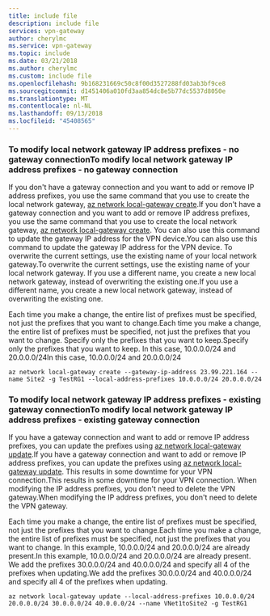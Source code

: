 ```yaml
---
title: include file
description: include file
services: vpn-gateway
author: cherylmc
ms.service: vpn-gateway
ms.topic: include
ms.date: 03/21/2018
ms.author: cherylmc
ms.custom: include file
ms.openlocfilehash: 9b168231669c50c8f00d3527288fd03ab3bf9ce8
ms.sourcegitcommit: d1451406a010fd3aa854dc8e5b77dc5537d8050e
ms.translationtype: MT
ms.contentlocale: nl-NL
ms.lasthandoff: 09/13/2018
ms.locfileid: "45408565"
---
```

### <a name="noconnection"></a><span data-ttu-id="900ee-103">To modify local network gateway IP address prefixes - no gateway connection</span><span class="sxs-lookup"><span data-stu-id="900ee-103">To modify local network gateway IP address prefixes - no gateway connection</span></span>

<span data-ttu-id="900ee-104">If you don't have a gateway connection and you want to add or remove IP address prefixes, you use the same command that you use to create the local network gateway, [az network local-gateway create](https://docs.microsoft.com/cli/azure/network/local-gateway#az_network_local_gateway_create).</span><span class="sxs-lookup"><span data-stu-id="900ee-104">If you don't have a gateway connection and you want to add or remove IP address prefixes, you use the same command that you use to create the local network gateway, [az network local-gateway create](https://docs.microsoft.com/cli/azure/network/local-gateway#az_network_local_gateway_create).</span></span> <span data-ttu-id="900ee-105">You can also use this command to update the gateway IP address for the VPN device.</span><span class="sxs-lookup"><span data-stu-id="900ee-105">You can also use this command to update the gateway IP address for the VPN device.</span></span> <span data-ttu-id="900ee-106">To overwrite the current settings, use the existing name of your local network gateway.</span><span class="sxs-lookup"><span data-stu-id="900ee-106">To overwrite the current settings, use the existing name of your local network gateway.</span></span> <span data-ttu-id="900ee-107">If you use a different name, you create a new local network gateway, instead of overwriting the existing one.</span><span class="sxs-lookup"><span data-stu-id="900ee-107">If you use a different name, you create a new local network gateway, instead of overwriting the existing one.</span></span>

<span data-ttu-id="900ee-108">Each time you make a change, the entire list of prefixes must be specified, not just the prefixes that you want to change.</span><span class="sxs-lookup"><span data-stu-id="900ee-108">Each time you make a change, the entire list of prefixes must be specified, not just the prefixes that you want to change.</span></span> <span data-ttu-id="900ee-109">Specify only the prefixes that you want to keep.</span><span class="sxs-lookup"><span data-stu-id="900ee-109">Specify only the prefixes that you want to keep.</span></span> <span data-ttu-id="900ee-110">In this case, 10.0.0.0/24 and 20.0.0.0/24</span><span class="sxs-lookup"><span data-stu-id="900ee-110">In this case, 10.0.0.0/24 and 20.0.0.0/24</span></span>

```azurecli
az network local-gateway create --gateway-ip-address 23.99.221.164 --name Site2 -g TestRG1 --local-address-prefixes 10.0.0.0/24 20.0.0.0/24
```

### <a name="withconnection"></a><span data-ttu-id="900ee-111">To modify local network gateway IP address prefixes - existing gateway connection</span><span class="sxs-lookup"><span data-stu-id="900ee-111">To modify local network gateway IP address prefixes - existing gateway connection</span></span>

<span data-ttu-id="900ee-112">If you have a gateway connection and want to add or remove IP address prefixes, you can update the prefixes using [az network local-gateway update](https://docs.microsoft.com/cli/azure/network/local-gateway#az_network_local_gateway_update).</span><span class="sxs-lookup"><span data-stu-id="900ee-112">If you have a gateway connection and want to add or remove IP address prefixes, you can update the prefixes using [az network local-gateway update](https://docs.microsoft.com/cli/azure/network/local-gateway#az_network_local_gateway_update).</span></span> <span data-ttu-id="900ee-113">This results in some downtime for your VPN connection.</span><span class="sxs-lookup"><span data-stu-id="900ee-113">This results in some downtime for your VPN connection.</span></span> <span data-ttu-id="900ee-114">When modifying the IP address prefixes, you don't need to delete the VPN gateway.</span><span class="sxs-lookup"><span data-stu-id="900ee-114">When modifying the IP address prefixes, you don't need to delete the VPN gateway.</span></span>

<span data-ttu-id="900ee-115">Each time you make a change, the entire list of prefixes must be specified, not just the prefixes that you want to change.</span><span class="sxs-lookup"><span data-stu-id="900ee-115">Each time you make a change, the entire list of prefixes must be specified, not just the prefixes that you want to change.</span></span> <span data-ttu-id="900ee-116">In this example, 10.0.0.0/24 and 20.0.0.0/24 are already present.</span><span class="sxs-lookup"><span data-stu-id="900ee-116">In this example, 10.0.0.0/24 and 20.0.0.0/24 are already present.</span></span> <span data-ttu-id="900ee-117">We add the prefixes 30.0.0.0/24 and 40.0.0.0/24 and specify all 4 of the prefixes when updating.</span><span class="sxs-lookup"><span data-stu-id="900ee-117">We add the prefixes 30.0.0.0/24 and 40.0.0.0/24 and specify all 4 of the prefixes when updating.</span></span>

```azurecli
az network local-gateway update --local-address-prefixes 10.0.0.0/24 20.0.0.0/24 30.0.0.0/24 40.0.0.0/24 --name VNet1toSite2 -g TestRG1
```
